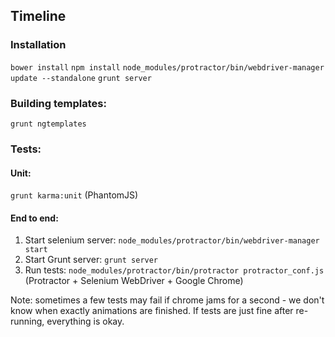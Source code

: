 ## Timeline

### Installation

`bower install`
`npm install`
`node_modules/protractor/bin/webdriver-manager update --standalone`
`grunt server`

### Building templates:

`grunt ngtemplates`

### Tests:

#### Unit:
`grunt karma:unit` (PhantomJS)

#### End to end:

1. Start selenium server: `node_modules/protractor/bin/webdriver-manager start`
2. Start Grunt server: `grunt server`
3. Run tests: `node_modules/protractor/bin/protractor protractor_conf.js` (Protractor + Selenium WebDriver + Google Chrome)

Note: sometimes a few tests may fail if chrome jams for a second - we don't know when exactly animations are finished. If tests
are just fine after re-running, everything is okay.
